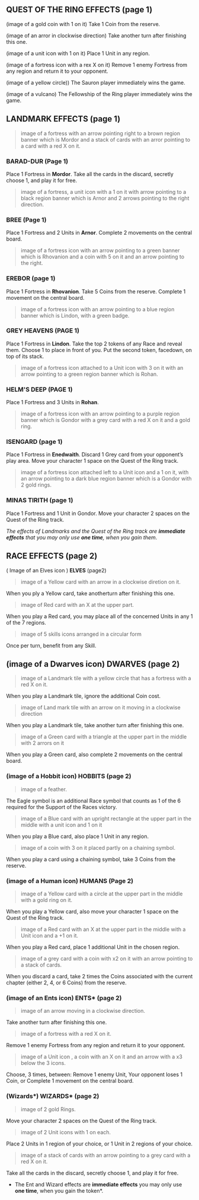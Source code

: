 ## QUEST OF THE RING EFFECTS (page 1)
(image of a gold coin with   1 on it) Take 1 Coin from the reserve.

(image of an arror in clockwise direction) Take another turn after finishing this one.

(image of a unit icon with 1 on it) Place 1 Unit in any region.

(image of a fortress icon with a rex X on it)  Remove 1 enemy Fortress from any region and return it to your opponent.

(image of a yellow circle)) The Sauron player immediately wins the game.

(image of a vulcano) The Fellowship of the Ring player immediately wins the game.

## LANDMARK EFFECTS (page 1)
> image of a fortress with an arrow pointing right to a brown region banner which is Mordor and a stack of cards with an arror pointing to a card with a red X on it.

### BARAD-DUR (Page 1)
Place 1 Fortress in **Mordor**.
Take all the cards in the discard, secretly choose 1, and play it for free.

> image of a fortress, a unit icon with a 1 on it with arrow pointing to a black region banner which is Arnor and 2 arrows pointing to the right direction.

### BREE (Page 1)
Place 1 Fortress and 2 Units in **Arnor**.
Complete 2 movements on the central board.

> image of a fortress icon with an arrow pointing to a green banner which is Rhovanion and a coin with 5 on it and an arrow pointing to the right.

### EREBOR (page 1)
Place 1 Fortress in **Rhovanion**.
Take 5 Coins from the reserve.
Complete 1 movement on the central board.

> image of a fortress icon with an arrow pointing to a blue region banner which is Lindon, with a green badge.

### GREY HEAVENS (PAGE 1)
Place 1 Fortress in **Lindon**.
Take the top 2 tokens of any Race and reveal them. Choose 1 to place in front of you. Put the second token, facedown, on top of its stack.

> image of a fortress icon attached to a Unit icon with 3 on it with an arrow pointing to  a green region banner which is Rohan.

### HELM'S DEEP (PAGE 1)
Place 1 Fortress and 3 Units in **Rohan**.

> image of a fortress icon with an arrow pointing to a purple region banner which is Gondor with a grey card with a red X on it and a gold ring.

### ISENGARD (page 1)
Place 1 Fortress in **Enedwaith**.
Discard 1 Grey card from your opponent’s play area.
Move your character 1 space on the Quest of the Ring track.

> image of a fortress icon attached left to a Unit icon and a 1 on it, with an arrow pointing to a dark blue region banner which is a Gondor with 2 gold rings.
 
### MINAS TIRITH (page 1)
Place 1 Fortress and 1 Unit in Gondor.
Move your character 2 spaces on the Quest of the Ring track.

*The effects of Landmarks and the Quest of the Ring track are **immediate effects** that you may only use **one time**,
when you gain them*.

## RACE EFFECTS (page 2)

( Image of an Elves icon ) **ELVES** (page2)

> image of a Yellow card with an arrow in a clockwise diretion on it.

When you ply a Yellow card, take anotherturn after finishing this one.

> image of Red card with an X at the upper part.

When you play a Red card, you may place all of the concerned Units in any 1 of the 7 regions.

> image of 5 skills icons arranged in a circular form

Once per turn, benefit from any Skill.

## (image of a Dwarves icon) DWARVES (page 2)

> image of a Landmark tile with a yellow circle that has a fortress with a red X on it.

When you play a Landmark tile, ignore the additional Coin cost.

> image of  Land mark tile with an arrow on it moving in a clockwise direction

When you play a Landmark tile, take another turn after finishing this one.

> image of a Green card with a triangle at the upper part in the middle with 2 arrors on it

When you play a Green card, also complete 2 movements on the central board.

### (image of a Hobbit icon) HOBBITS (page 2)

> image of a feather.

The Eagle symbol is an additional Race symbol that counts as 1 of the 6 required for the Support of the Races victory.

> image of a Blue card with an upright rectangle at the upper part  in the middle with a unit icon and 1 on it

When you play a Blue card, also place 1 Unit in any region.

> image of a coin with 3 on it placed partly on a chaining symbol.

When you play a card using a chaining symbol, take 3 Coins from the reserve.

### (image of a Human icon) HUMANS (Page 2)

> image of a Yellow card with a circle at the upper part in the middle with a gold ring on it.

When you play a Yellow card, also move your character 1 space on the Quest of the Ring track.

> image of  a Red card with an X at the upper part in the middle with a Unit icon and a +1 on it.

When you play a Red card, place 1 additional Unit in the chosen region.

> image of a grey card with a coin with x2 on it with an arrow pointing to a stack of cards.
 
When you discard a card, take 2 times the Coins associated with the current chapter (either 2, 4, or 6 Coins) from the reserve.

### (image of an Ents icon) ENTS* (page 2)

> image of an arrow moving in a clockwise direction.

Take another turn after finishing this one.

> image of a fortress with a red X on it.

Remove 1 enemy Fortress from any region and return it to your opponent.

> image of a Unit icon , a coin with an X on it and an arrow with a x3 below the 3 icons.

Choose, 3 times, between: Remove 1 enemy Unit, Your opponent loses 1 Coin, or Complete 1 movement on the central board.

### (Wizards*) WIZARDS* (page 2)

> image of 2 gold Rings.

Move your character 2 spaces on the Quest of the Ring track.

>image of 2 Unit icons with 1 on each.

Place 2 Units in 1 region of your choice, or 1 Unit in 2 regions of your choice.

> image of a stack of cards  with an arrow pointing to a grey card with a red X on it.

Take all the cards in the discard, secretly choose 1, and play it for free.

* The Ent and Wizard effects are **immediate effects** you may only use **one time**, when you gain the token*.
